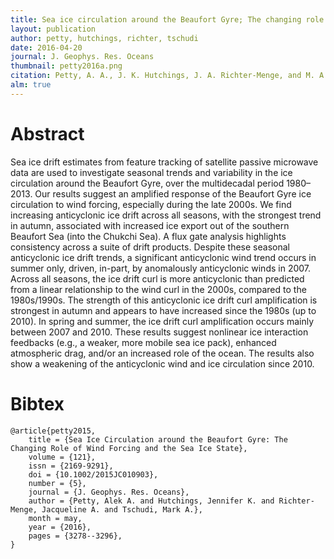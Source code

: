```yaml
---
title: Sea ice circulation around the Beaufort Gyre; The changing role of wind forcing and the sea ice state
layout: publication
author: petty, hutchings, richter, tschudi
date: 2016-04-20
journal: J. Geophys. Res. Oceans
thumbnail: petty2016a.png
citation: Petty, A. A., J. K. Hutchings, J. A. Richter-Menge, and M. A. Tschudi (2016), Sea ice circulation around the Beaufort Gyre; The changing role of wind forcing and the sea ice state, J. Geophys. Res. Oceans, 121(5), 3278–3296, doi:10.1002/2015JC010903.
alm: true
---
```


# Abstract

Sea ice drift estimates from feature tracking of satellite passive microwave data are used to investigate seasonal trends and variability in the ice circulation around the Beaufort Gyre, over the multidecadal period 1980–2013. Our results suggest an amplified response of the Beaufort Gyre ice circulation to wind forcing, especially during the late 2000s. We find increasing anticyclonic ice drift across all seasons, with the strongest trend in autumn, associated with increased ice export out of the southern Beaufort Sea (into the Chukchi Sea). A flux gate analysis highlights consistency across a suite of drift products. Despite these seasonal anticyclonic ice drift trends, a significant anticyclonic wind trend occurs in summer only, driven, in-part, by anomalously anticyclonic winds in 2007. Across all seasons, the ice drift curl is more anticyclonic than predicted from a linear relationship to the wind curl in the 2000s, compared to the 1980s/1990s. The strength of this anticyclonic ice drift curl amplification is strongest in autumn and appears to have increased since the 1980s (up to 2010). In spring and summer, the ice drift curl amplification occurs mainly between 2007 and 2010. These results suggest nonlinear ice interaction feedbacks (e.g., a weaker, more mobile sea ice pack), enhanced atmospheric drag, and/or an increased role of the ocean. The results also show a weakening of the anticyclonic wind and ice circulation since 2010.


# Bibtex

    @article{petty2015,
        title = {Sea Ice Circulation around the Beaufort Gyre: The Changing Role of Wind Forcing and the Sea Ice State},
        volume = {121},
        issn = {2169-9291},
        doi = {10.1002/2015JC010903},
        number = {5},
        journal = {J. Geophys. Res. Oceans},
        author = {Petty, Alek A. and Hutchings, Jennifer K. and Richter-Menge, Jacqueline A. and Tschudi, Mark A.},
        month = may,
        year = {2016},
        pages = {3278--3296},
    }


